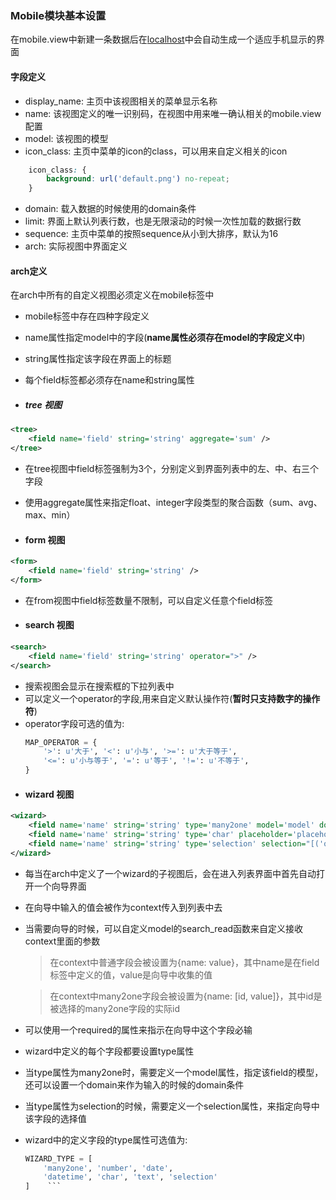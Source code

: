### Mobile模块基本设置

在mobile.view中新建一条数据后在[localhost](http://localhost:8069/mobile)中会自动生成一个适应手机显示的界面

#### 字段定义
- display_name: 主页中该视图相关的菜单显示名称
- name: 该视图定义的唯一识别码，在视图中用来唯一确认相关的mobile.view配置
- model: 该视图的模型
- icon_class: 主页中菜单的icon的class，可以用来自定义相关的icon
```css
    icon_class: {
        background: url('default.png') no-repeat;
    }
```
- domain: 载入数据的时候使用的domain条件
- limit: 界面上默认列表行数，也是无限滚动的时候一次性加载的数据行数
- sequence: 主页中菜单的按照sequence从小到大排序，默认为16
- arch: 实际视图中界面定义

#### arch定义
在arch中所有的自定义视图必须定义在mobile标签中
- mobile标签中存在四种字段定义
- name属性指定model中的字段(**name属性必须存在model的字段定义中**)
- string属性指定该字段在界面上的标题
- 每个field标签都必须存在name和string属性

- ##### tree 视图
```xml
<tree>
    <field name='field' string='string' aggregate='sum' />
</tree>
```
- 在tree视图中field标签强制为3个，分别定义到界面列表中的左、中、右三个字段
- 使用aggregate属性来指定float、integer字段类型的聚合函数（sum、avg、max、min）


- #### form 视图
```xml
<form>
    <field name='field' string='string' />
</form>
```
- 在from视图中field标签数量不限制，可以自定义任意个field标签

- #### search 视图
```xml
<search>
    <field name='field' string='string' operator=">" />
</search>
```
- 搜索视图会显示在搜索框的下拉列表中
- 可以定义一个operator的字段,用来自定义默认操作符(**暂时只支持数字的操作符**)
- operator字段可选的值为:
    ```python
    MAP_OPERATOR = {
        '>': u'大于', '<': u'小与', '>=': u'大于等于',
        '<=': u'小与等于', '=': u'等于', '!=': u'不等于',
    }
    ```
- #### wizard 视图
```xml
<wizard>
    <field name='name' string='string' type='many2one' model='model' domain="[('column', '=', 'column')]" />
    <field name='name' string='string' type='char' placeholder='placeholder' required='1' />
    <field name='name' string='string' type='selection' selection="[('option', 'option')]" />
</wizard>
```
- 每当在arch中定义了一个wizard的子视图后，会在进入列表界面中首先自动打开一个向导界面
- 在向导中输入的值会被作为context传入到列表中去
- 当需要向导的时候，可以自定义model的search_read函数来自定义接收context里面的参数
    > 在context中普通字段会被设置为{name: value}，其中name是在field标签中定义的值，value是向导中收集的值

    > 在context中many2one字段会被设置为{name: [id, value]}，其中id是被选择的many2one字段的实际id

- 可以使用一个required的属性来指示在向导中这个字段必输
- wizard中定义的每个字段都要设置type属性
- 当type属性为many2one时，需要定义一个model属性，指定该field的模型，还可以设置一个domain来作为输入的时候的domain条件
- 当type属性为selection的时候，需要定义一个selection属性，来指定向导中该字段的选择值
- wizard中的定义字段的type属性可选值为:
    ```python
    WIZARD_TYPE = [
        'many2one', 'number', 'date',
        'datetime', 'char', 'text', 'selection'
    ]    ```
